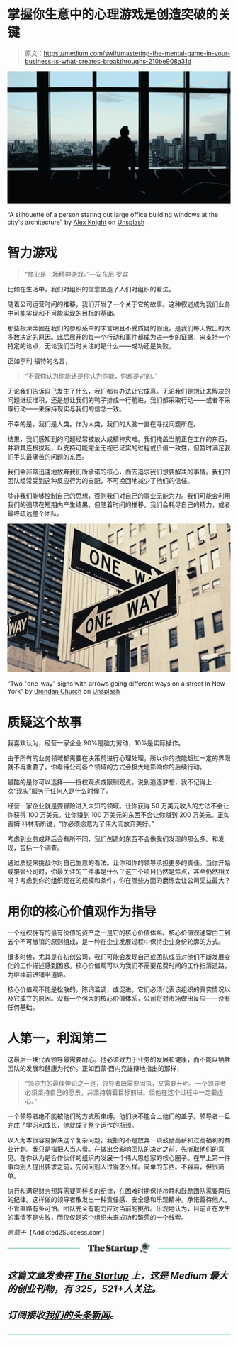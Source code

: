 # 掌握你生意中的心理游戏是创造突破的关键

> 原文：<https://medium.com/swlh/mastering-the-mental-game-in-your-business-is-what-creates-breakthroughs-210be908a31d>

![](img/78e224d664b19b80e5455785a2ceceb6.png)

“A silhouette of a person staring out large office building windows at the city's architecture” by [Alex Knight](https://unsplash.com/@agkdesign?utm_source=medium&utm_medium=referral) on [Unsplash](https://unsplash.com?utm_source=medium&utm_medium=referral)

# 智力游戏

> “商业是一场精神游戏。”—安东尼·罗宾

比如在生活中，我们对组织的信念塑造了人们对组织的看法。

随着公司运营时间的推移，我们开发了一个关于它的故事。这种叙述成为我们业务中可能实现和不可能实现的目标的基础。

那些根深蒂固在我们的参照系中的未言明且不受质疑的假设，是我们每天做出的大多数决定的原因。此后展开的每一个行动和事件都成为进一步的证据，来支持一个特定的论点，无论我们当时关注的是什么——成功还是失败。

正如亨利·福特的名言，

> “不管你认为你能还是你认为你能，你都是对的。”

无论我们告诉自己发生了什么，我们都有办法让它成真。无论我们是想让未解决的问题继续堆积，还是想让我们的鸭子排成一行前进，我们都采取行动——或者不采取行动——来保持现实与我们的信念一致。

不幸的是，我们是人类。作为人类，我们的大脑一直在寻找问题所在。

结果，我们感知到的问题经常被放大成精神灾难。我们掩盖当前正在工作的东西，并将其连根拔起，以支持可能完全无视已证实的过程或价值一致性，但暂时满足我们手头最痛苦的问题的东西。

我们会非常迅速地放弃我们所承诺的核心，而去追求我们想要解决的事情。我们的团队经常受到这种反应行为的支配，不可挽回地减少了他们的信任。

除非我们能够控制自己的思想，否则我们对自己的事业无能为力。我们可能会利用我们的强项在短期内产生结果，但随着时间的推移，我们会耗尽自己的精力，或者最终疏远整个团队。

![](img/278914e6f097b602ddf17fdc8d3f859a.png)

“Two "one-way" signs with arrows going different ways on a street in New York” by [Brendan Church](https://unsplash.com/@bdchu614?utm_source=medium&utm_medium=referral) on [Unsplash](https://unsplash.com?utm_source=medium&utm_medium=referral)

# 质疑这个故事

我喜欢认为，经营一家企业 90%是脑力劳动，10%是实际操作。

由于所有的业务领域都需要在决策前进行心理处理，所以你的技能超过一定的界限就不再重要了。你看待公司各个领域的方式会极大地影响你的后续行动。

最酷的是你可以选择——授权观点或限制观点。说到追逐梦想，我不记得上一次“现实”服务于任何人是什么时候了。

经营一家企业就是要冒险进入未知的领域。让你获得 50 万美元收入的方法不会让你获得 100 万美元。让你赚到 100 万美元的东西不会让你赚到 200 万美元。正如吉姆·科林斯所说，“你必须愿意为了伟大而放弃美好。”

考虑到业务成熟后会有所不同，我们创造的东西不会像我们发现的那么多。和发现，包括一个调查。

通过质疑来挑战你对自己生意的看法。让你和你的领导承担更多的责任。当你开始或接管公司时，你最关注的三件事是什么？这三个项目仍然是焦点，甚至仍然相关吗？考虑到你的组织现在的规模和条件，你在哪些方面的磨练会让公司受益最大？

# 用你的核心价值观作为指导

一个组织拥有的最有价值的资产之一是它的核心价值体系。核心价值观通常由三到五个不可撤销的原则组成，是一种在企业发展过程中保持企业身份轮廓的方式。

很多时候，尤其是在初创公司，我们可能会发现自己或团队成员对他们不断发展变化的工作描述感到困惑。核心价值观可以为我们不需要花费时间的工作扫清道路，为继续前进铺平道路。

核心价值观不能是松散的，陈词滥调，或促进。它们必须代表该组织的真实情况以及它成立的原因。没有一个强大的核心价值体系，公司将对市场做出反应——没有任何基础。

# 人第一，利润第二

这最后一块代表领导最需要耐心。他必须致力于业务的发展和健康，而不能以牺牲团队的发展和健康为代价。正如西蒙·西内克雄辩地指出的那样，

> “领导力的最佳悖论之一是，领导者既需要固执，又需要开明。一个领导者必须坚持自己的愿景，并坚持朝着目标前进。但他在这个过程中一定要虚心。”

一个领导者绝不能被他们的方式所束缚。他们决不能合上他们的盖子。领导者一旦完成了学习和成长，他就成了整个运作的瓶颈。

以人为本很容易解决这个复杂问题。我指的不是放弃一项鼓励高薪和过高福利的商业计划。我只是指把人当人看。在做出会影响团队的决定之前，先听取他们的意见。在你认为是合作伙伴的组织内发展一个伟大思想家的核心圈子。在早上第一件事向别人提出要求之前，先问问别人过得怎么样。简单的东西。不容易，但很简单。

执行和满足财务预算需要同样多的纪律，在困难时期保持冷静和鼓励团队需要两倍的纪律。这样做的领导者散发出一种责任感、安全感和乐观精神。承诺善待他人，不管直路有多可怕。团队完全有能力应对当前的挑战。乐观地认为，目前正在发生的事情不是失败，而仅仅是这个组织未来成功和繁荣的一个线索。

*原载于*【Addicted2Success.com】

*[![](img/308a8d84fb9b2fab43d66c117fcc4bb4.png)](https://medium.com/swlh)*

## *这篇文章发表在 [The Startup](https://medium.com/swlh) 上，这是 Medium 最大的创业刊物，有 325，521+人关注。*

## *订阅接收[我们的头条新闻](http://growthsupply.com/the-startup-newsletter/)。*

*[![](img/b0164736ea17a63403e660de5dedf91a.png)](https://medium.com/swlh)*